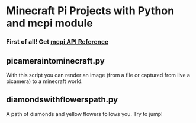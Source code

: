 # Minecraft Pi Projects with Python and mcpi module


### First of all! Get [mcpi API Reference](https://www.stuffaboutcode.com/p/minecraft-api-reference.html)


## picameraintominecraft.py

With this script you can render an image (from a file or captured from live a picamera) to a minecraft world.

## diamondswithflowerspath.py

A path of diamonds and yellow flowers follows you. Try to jump!




